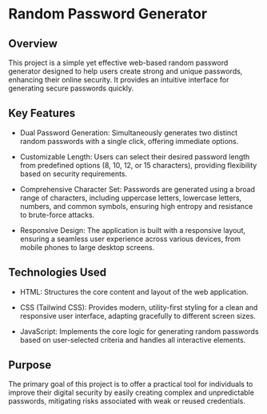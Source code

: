 # Random Password Generator

## Overview


This project is a simple yet effective web-based random password generator designed to help users create strong and unique passwords, enhancing their online security. It provides an intuitive interface for generating secure passwords quickly.


## Key Features


- Dual Password Generation: Simultaneously generates two distinct random passwords with a single click, offering immediate options.

- Customizable Length: Users can select their desired password length from predefined options (8, 10, 12, or 15 characters), providing flexibility based on security requirements.

- Comprehensive Character Set: Passwords are generated using a broad range of characters, including uppercase letters, lowercase letters, numbers, and common symbols, ensuring high entropy and resistance to brute-force attacks.

- Responsive Design: The application is built with a responsive layout, ensuring a seamless user experience across various devices, from mobile phones to large desktop screens.

## Technologies Used

- HTML: Structures the core content and layout of the web application.

- CSS (Tailwind CSS): Provides modern, utility-first styling for a clean and responsive user interface, adapting gracefully to different screen sizes.

- JavaScript: Implements the core logic for generating random passwords based on user-selected criteria and handles all interactive elements.

## Purpose


The primary goal of this project is to offer a practical tool for individuals to improve their digital security by easily creating complex and unpredictable passwords, mitigating risks associated with weak or reused credentials.
